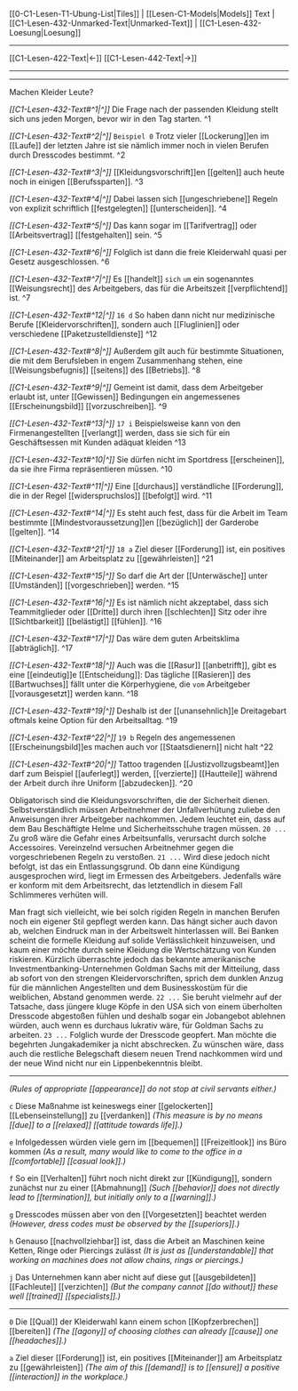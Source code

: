    [[0-C1-Lesen-T1-Ubung-List|Tiles]] | [[Lesen-C1-Models|Models]]
   Text  | [[C1-Lesen-432-Unmarked-Text|Unmarked-Text]] | [[C1-Lesen-432-Loesung|Loesung]]    

---

   [[C1-Lesen-422-Text|←]]          [[C1-Lesen-442-Text|→]]   

---
---

Machen Kleider Leute?

*[[C1-Lesen-432-Text#^1|^]]* Die Frage nach der passenden Kleidung stellt sich uns jeden Morgen, bevor wir in den Tag starten. ^1

*[[C1-Lesen-432-Text#^2|^]]* `Beispiel 0` Trotz vieler [[Lockerung]]en im [[Laufe]] der letzten Jahre ist sie nämlich immer noch in vielen Berufen durch Dresscodes bestimmt. ^2

*[[C1-Lesen-432-Text#^3|^]]* [[Kleidungsvorschrift]]en [[gelten]] auch heute noch in einigen [[Berufssparten]]. ^3

*[[C1-Lesen-432-Text#^4|^]]* Dabei lassen sich [[ungeschriebene]] Regeln von explizit schriftlich [[festgelegten]] [[unterscheiden]]. ^4

*[[C1-Lesen-432-Text#^5|^]]* Das kann sogar im [[Tarifvertrag]] oder [[Arbeitsvertrag]] [[festgehalten]] sein. ^5

*[[C1-Lesen-432-Text#^6|^]]* Folglich ist dann die freie Kleiderwahl quasi per Gesetz ausgeschlossen. ^6

*[[C1-Lesen-432-Text#^7|^]]* Es [[handelt]] `sich` `um` ein sogenanntes [[Weisungsrecht]] des Arbeitgebers, das für die Arbeitszeit [[verpflichtend]] ist. ^7

*[[C1-Lesen-432-Text#^12|^]]* `16 d` So haben dann nicht nur medizinische Berufe [[Kleidervorschriften]], sondern auch [[Fluglinien]] oder verschiedene [[Paketzustelldienste]] ^12

*[[C1-Lesen-432-Text#^8|^]]* Außerdem gilt auch für bestimmte Situationen, die mit dem Berufsleben in engem Zusammenhang stehen, eine [[Weisungsbefugnis]] [[seitens]] des [[Betriebs]]. ^8

*[[C1-Lesen-432-Text#^9|^]]* Gemeint ist damit, dass dem Arbeitgeber erlaubt ist, unter [[Gewissen]] Bedingungen ein angemessenes [[Erscheinungsbild]] [[vorzuschreiben]]. ^9

*[[C1-Lesen-432-Text#^13|^]]* `17 i` Beispielsweise kann von den Firmenangestellten [[verlangt]] werden, dass sie sich für ein Geschäftsessen mit Kunden adäquat kleiden ^13

*[[C1-Lesen-432-Text#^10|^]]* Sie dürfen nicht im Sportdress [[erscheinen]], da sie ihre Firma repräsentieren müssen. ^10

*[[C1-Lesen-432-Text#^11|^]]* Eine [[durchaus]] verständliche [[Forderung]], die in der Regel [[widerspruchslos]] [[befolgt]] wird. ^11



*[[C1-Lesen-432-Text#^14|^]]* Es steht auch fest, dass für die Arbeit im Team bestimmte [[Mindestvoraussetzung]]en [[bezüglich]] der Garderobe [[gelten]]. ^14

*[[C1-Lesen-432-Text#^21|^]]* `18 a` Ziel dieser [[Forderung]] ist, ein positives [[Miteinander]] am Arbeitsplatz zu [[gewährleisten]] ^21

*[[C1-Lesen-432-Text#^15|^]]* So darf die Art der [[Unterwäsche]] unter [[Umständen]] [[vorgeschrieben]] werden. ^15

*[[C1-Lesen-432-Text#^16|^]]* Es ist nämlich nicht akzeptabel, dass sich Teammitglieder oder [[Dritte]] durch ihren [[schlechten]] Sitz oder ihre [[Sichtbarkeit]] [[belästigt]] [[fühlen]]. ^16

*[[C1-Lesen-432-Text#^17|^]]* Das wäre dem guten Arbeitsklima [[abträglich]]. ^17

*[[C1-Lesen-432-Text#^18|^]]* Auch was die [[Rasur]] [[anbetrifft]], gibt es eine [[eindeutig]]e [[Entscheidung]]: Das tägliche [[Rasieren]] des [[Bartwuchses]] fällt unter die Körperhygiene, die `vom` Arbeitgeber [[vorausgesetzt]] werden kann. ^18

*[[C1-Lesen-432-Text#^19|^]]* Deshalb ist der [[unansehnlich]]e Dreitagebart oftmals keine Option für den Arbeitsalltag. ^19

*[[C1-Lesen-432-Text#^22|^]]* `19 b` Regeln des angemessenen [[Erscheinungsbild]]es machen auch vor [[Staatsdienern]] nicht halt ^22

*[[C1-Lesen-432-Text#^20|^]]* Tattoo tragenden [[Justizvollzugsbeamt]]en darf zum Beispiel [[auferlegt]] werden, [[verzierte]] [[Hautteile]] während der Arbeit durch ihre Uniform [[abzudecken]]. ^20



Obligatorisch sind die Kleidungs­vorschriften, die der Sicherheit dienen. Selbstverständlich müssen Arbeitnehmer der Unfallverhütung zuliebe den Anweisungen ihrer Arbeitgeber nachkommen. Jedem leuchtet ein, dass auf dem Bau Beschäftigte Helme und Sicherheitsschuhe tragen müssen. `20 ...` Zu groß wäre die Gefahr eines Arbeitsunfalls, verursacht durch solche Accessoires. Vereinzelnd versuchen Arbeitnehmer gegen die vorgeschriebenen Regeln zu verstoßen. `21 ...` Wird diese jedoch nicht befolgt, ist das ein Entlassungsgrund. Ob dann eine Kündigung ausgesprochen wird, liegt im Ermessen des Arbeitgebers. Jedenfalls wäre er konform mit dem Arbeitsrecht, das letztendlich in diesem Fall Schlimmeres verhüten will.

Man fragt sich vielleicht, wie bei solch rigiden Regeln in manchen Berufen noch ein eigener Stil gepflegt werden kann. Das hängt sicher auch davon ab, welchen Eindruck man in der Arbeitswelt hinterlassen will. Bei Banken scheint die formelle Kleidung auf solide Verlässlichkeit hinzuweisen, und kaum einer möchte durch seine Kleidung die Wertschätzung von Kunden riskieren. Kürzlich überraschte jedoch das bekannte amerikanische Investmentbanking-Unternehmen Goldman Sachs mit der Mitteilung, dass ab sofort von den strengen Kleidervorschriften, sprich dem dunklen Anzug für die männlichen Angestellten und dem Businesskostüm für die weiblichen, Abstand genommen werde. `22 ...` Sie beruht vielmehr auf der Tatsache, dass jüngere kluge Köpfe in den USA sich von einem überholten Dresscode abgestoßen fühlen und deshalb sogar ein Jobangebot ablehnen würden, auch wenn es durchaus lukrativ wäre, für Goldman Sachs zu arbeiten. `23 ...` Folglich wurde der Dresscode geopfert. Man möchte die begehrten Jungakademiker ja nicht abschrecken. Zu wünschen wäre, dass auch die restliche Belegschaft diesem neuen Trend nachkommen wird und der neue Wind nicht nur ein Lippenbekenntnis bleibt.

---



*(Rules of appropriate [[appearance]] do not stop at civil servants either.)*

`c` Diese Maßnahme ist keineswegs einer [[gelockerten]] [[Lebenseinstellung]] zu [[verdanken]]
*(This measure is by no means [[due]] to a [[relaxed]] [[attitude towards life]].)*

`e` Infolgedessen würden viele gern im [[bequemen]] [[Freizeitlook]] ins Büro kommen
*(As a result, many would like to come to the office in a [[comfortable]] [[casual look]].)*

`f` So ein [[Verhalten]] führt noch nicht direkt zur [[Kündigung]], sondern zunächst nur zu einer [[Abmahnung]]
*(Such [[behavior]] does not directly lead to [[termination]], but initially only to a [[warning]].)*

`g` Dresscodes müssen aber von den [[Vorgesetzten]] beachtet werden
*(However, dress codes must be observed by the [[superiors]].)*

`h` Genauso [[nachvollziehbar]] ist, dass die Arbeit an Maschinen keine Ketten, Ringe oder Piercings zulässt
*(It is just as [[understandable]] that working on machines does not allow chains, rings or piercings.)*

`j` Das Unternehmen kann aber nicht auf diese gut [[ausgebildeten]] [[Fachleute]] [[verzichten]]
*(But the company cannot [[do without]] these well [[trained]] [[specialists]].)*


---

`0` Die [[Qual]] der Kleiderwahl kann einem schon [[Kopfzerbrechen]] [[bereiten]]
*(The [[agony]] of choosing clothes can already [[cause]] one [[headaches]].)*

`a` Ziel dieser [[Forderung]] ist, ein positives [[Miteinander]] am Arbeitsplatz zu [[gewährleisten]]
*(The aim of this [[demand]] is to [[ensure]] a positive [[interaction]] in the workplace.)*